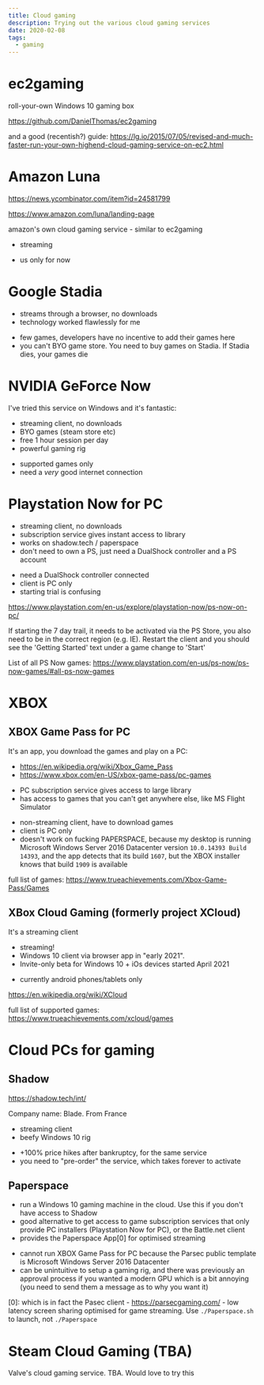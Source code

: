 ```yaml
---
title: Cloud gaming
description: Trying out the various cloud gaming services
date: 2020-02-08
tags:
  - gaming
---
```


# ec2gaming
roll-your-own Windows 10 gaming box

https://github.com/DanielThomas/ec2gaming

and a good (recentish?) guide: https://lg.io/2015/07/05/revised-and-much-faster-run-your-own-highend-cloud-gaming-service-on-ec2.html

# Amazon Luna
https://news.ycombinator.com/item?id=24581799

https://www.amazon.com/luna/landing-page

amazon's own cloud gaming service - similar to ec2gaming

+ streaming
- us only for now


# Google Stadia
+ streams through a browser, no downloads
+ technology worked flawlessly for me
- few games, developers have no incentive to add their games here
- you can't BYO game store. You need to buy games on Stadia. If Stadia dies, your games die

# NVIDIA GeForce Now
I've tried this service on Windows and it's fantastic:
+ streaming client, no downloads
+ BYO games (steam store etc)
+ free 1 hour session per day
+ powerful gaming rig
- supported games only
- need a _very_ good internet connection

# Playstation Now for PC
+ streaming client, no downloads
+ subscription service gives instant access to library
+ works on shadow.tech / paperspace
+ don't need to own a PS, just need a DualShock controller and a PS account
- need a DualShock controller connected
- client is PC only
- starting trial is confusing

https://www.playstation.com/en-us/explore/playstation-now/ps-now-on-pc/

If starting the 7 day trail, it needs to be activated via the PS Store, you also need to be in the correct region (e.g. IE). Restart the client and you should see the 'Getting Started' text under a game change to 'Start'

List of all PS Now games: https://www.playstation.com/en-us/ps-now/ps-now-games/#all-ps-now-games

# XBOX
## XBOX Game Pass for PC
It's an app, you download the games and play on a PC:
- https://en.wikipedia.org/wiki/Xbox_Game_Pass
- https://www.xbox.com/en-US/xbox-game-pass/pc-games

+ PC subscription service gives access to large library
+ has access to games that you can't get anywhere else, like MS Flight Simulator
- non-streaming client, have to download games
- client is PC only
- doesn't work on fucking PAPERSPACE, because my desktop is running Microsoft Windows Server 2016 Datacenter version `10.0.14393 Build 14393`, and the app detects that its build `1607`, but the XBOX installer knows that build `1909` is available

full list of games: https://www.trueachievements.com/Xbox-Game-Pass/Games

## XBox Cloud Gaming (formerly project XCloud)

It's a streaming client

+ streaming!
+ Windows 10 client via browser app in "early 2021".
+ Invite-only beta for Windows 10 + iOs devices started April 2021
- currently android phones/tablets only

https://en.wikipedia.org/wiki/XCloud

full list of supported games: https://www.trueachievements.com/xcloud/games

# Cloud PCs for gaming
## Shadow
https://shadow.tech/int/

Company name: Blade. From France

+ streaming client
+ beefy Windows 10 rig
- +100% price hikes after bankruptcy, for the same service
- you need to "pre-order" the service, which takes forever to activate

## Paperspace
+ run a Windows 10 gaming machine in the cloud. Use this if you don't have access to Shadow
+ good alternative to get access to game subscription services that only provide PC installers (Playstation Now for PC), or the Battle.net client
+ provides the Paperspace App[0] for optimised streaming
- cannot run XBOX Game Pass for PC because the Parsec public template is Microsoft Windows Server 2016 Datacenter
- can be unintuitive to setup a gaming rig, and there was previously an approval process if you wanted a modern GPU which is a bit annoying (you need to send them a message as to why you want it)

[0]: which is in fact the Pasec client - https://parsecgaming.com/ - low latency screen sharing optimised for game streaming. Use `./Paperspace.sh` to launch, not `./Paperspace`

# Steam Cloud Gaming (TBA)
Valve's cloud gaming service. TBA. Would love to try this
